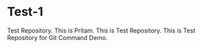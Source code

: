 # Test-1
Test Repository.
This is Pritam. 
This is Test Repository.
This is Test Repository for Git Command Demo.
